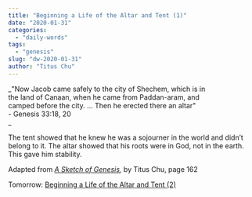 ```yaml
---
title: "Beginning a Life of the Altar and Tent (1)"
date: "2020-01-31"
categories: 
  - "daily-words"
tags: 
  - "genesis"
slug: "dw-2020-01-31"
author: "Titus Chu"
---
```


_"Now Jacob came safely to the city of Shechem, which is in  
the land of Canaan, when he came from Paddan-aram, and  
camped before the city. ... Then he erected there an altar"  
\- Genesis 33:18, 20  
_

The tent showed that he knew he was a sojourner in the world and didn’t belong to it. The altar showed that his roots were in God, not in the earth. This gave him stability. 

Adapted from _[A Sketch of Genesis](/book-gen-sketch "Go to the listing for this book."),_ by Titus Chu, page 162

Tomorrow: [Beginning a Life of the Altar and Tent (2)](/dw-2020-02-01)
